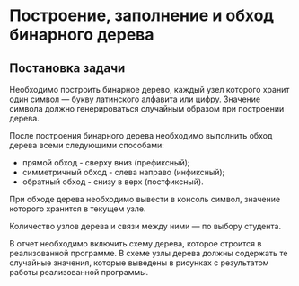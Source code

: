 # Построение, заполнение и обход бинарного дерева

## Постановка задачи

Необходимо построить бинарное дерево, каждый узел которого хранит один символ — букву латинского алфавита или цифру. Значение символа должно генерироваться случайным образом при построении дерева.


После построения бинарного дерева необходимо выполнить обход дерева всеми следующими способами:
- прямой обход - сверху вниз (префиксный);
- симметричный обход - слева направо (инфиксный);
- обратный обход - снизу в верх (постфиксный).

При обходе дерева необходимо вывести в консоль символ, значение которого хранится в текущем узле.

Количество узлов дерева и связи между ними — по выбору студента.

В отчет необходимо включить схему дерева, которое строится в реализованной программе. В схеме узлы дерева должны содержать те случайные значения, которые выведены в рисунках с результатом работы реализованной программы.
